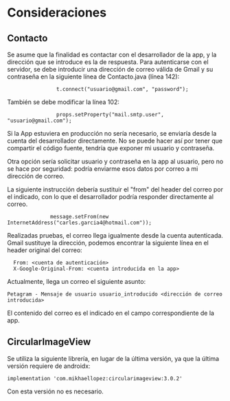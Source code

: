 # Consideraciones

## Contacto
  
   Se asume que la finalidad es contactar con el desarrollador de la app, y la dirección que se introduce es la de respuesta.
   Para autenticarse con el servidor, se debe introducir una dirección de correo válida de Gmail y su contraseña en la siguiente
   línea de Contacto.java (línea 142):
    
                    t.connect("usuario@gmail.com", "password");
    
   También se debe modificar la línea 102:
   
                    props.setProperty("mail.smtp.user", "usuario@gmail.com");
  
   Si la App estuviera en producción no sería necesario, se enviaría desde la cuenta del desarrollador directamente.
   No se puede hacer así por tener que compartir el código fuente, tendría que exponer mi usuario y contraseña.
   
   Otra opción sería solicitar usuario y contraseña en la app al usuario, pero no se hace por seguridad: podría enviarme esos datos
   por correo a mi dirección de correo.
   
   La siguiente instrucción debería sustituir el "from" del header del correo por el indicado, con lo que el desarrollador podría
   responder directamente al correo.
   
                  message.setFrom(new InternetAddress("carles.garcia4@hotmail.com"));
   
   Realizadas pruebas, el correo llega igualmente desde la cuenta autenticada. Gmail sustituye la dirección, podemos encontrar la
   siguiente línea en el header original del correo:
  
      From: <cuenta de autenticación>
      X-Google-Original-From: <cuenta introducida en la app>
      
   Actualmente, llega un correo el siguiente asunto:
   
    Petagram - Mensaje de usuario usuario_introducido <dirección de correo introducida>
    
   El contenido del correo es el indicado en el campo correspondiente de la app.
   
## CircularImageView

Se utiliza la siguiente librería, en lugar de la última versión, ya que la última versión requiere de androidx:

    implementation 'com.mikhaellopez:circularimageview:3.0.2'

Con esta versión no es necesario.
